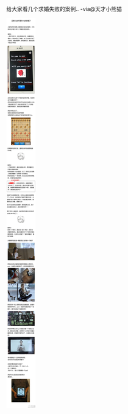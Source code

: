 


给大家看几个求婚失败的案例.. -via@天才小熊猫

![14528cc4c05a42398a9e10977125dc14.jpg](https://raw.githubusercontent.com/wxlzmt/cdn1/master/ext/qw/groups/40042/14528cc4c05a42398a9e10977125dc14.jpg)





